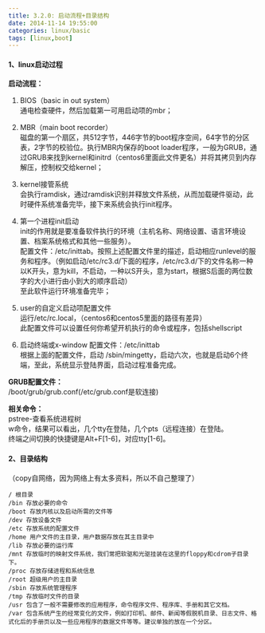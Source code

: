 ```yaml
---
title: 3.2.0: 启动流程+目录结构
date: 2014-11-14 19:55:00
categories: linux/basic
tags: [linux,boot]
---
```


#### 1、linux启动过程
**启动流程：**
1. BIOS（basic in out system）  
通电检查硬件，然后加载第一可用启动项的mbr；  

2. MBR（main boot recorder）  
磁盘的第一个扇区，共512字节，446字节的boot程序空间，64字节的分区表，2字节的校验位。执行MBR内保存的boot loader程序，一般为GRUB，通过GRUB来找到kernel和initrd（centos6里面此文件更名）并将其拷贝到内存解压，控制权交给kernel；  

3. kernel接管系统  
会执行ramdisk，通过ramdisk识别并释放文件系统，从而加载硬件驱动，此时硬件系统准备完毕，接下来系统会执行init程序。  

4. 第一个进程init启动  
init的作用就是要准备软件执行的环境（主机名称、网络设置、语言环境设置、档案系统格式和其他一些服务）。  
配置文件：/etc/inittab。按照上述配置文件里的描述，启动相应runlevel的服务和程序。（例如启动/etc/rc3.d/下面的程序，/etc/rc3.d/下的文件名称一种以K开头，意为kill，不启动，一种以S开头，意为start，根据S后面的两位数字的大小进行由小到大的顺序启动）  
至此软件运行环境准备完毕；  

5. user的自定义启动项配置文件  
运行/etc/rc.local，（centos6和centos5里面的路径有差异）  
此配置文件可以设置任何你希望开机执行的命令或程序，包括shellscript  

6. 启动终端或x-window
配置文件：/etc/inittab  
根据上面的配置文件，启动 /sbin/mingetty，启动六次，也就是启动6个终端，至此，系统显示登陆界面，启动过程准备完成。  

**GRUB配置文件：**  
/boot/grub/grub.conf(/etc/grub.conf是软连接)

**相关命令：**  
pstree-查看系统进程树  
w命令，结果可以看出，几个tty在登陆，几个pts（远程连接）在登陆。  
终端之间切换的快捷键是Alt+F[1-6]，对应tty[1-6]。  

#### 2、目录结构
（copy自网络，因为网络上有太多资料，所以不自己整理了）  
```
/ 根目录  
/bin 存放必要的命令  
/boot 存放内核以及启动所需的文件等  
/dev 存放设备文件  
/etc 存放系统的配置文件  
/home 用户文件的主目录，用户数据存放在其主目录中  
/lib 存放必要的运行库  
/mnt 存放临时的映射文件系统，我们常把软驱和光驱挂装在这里的floppy和cdrom子目录下。  
/proc 存放存储进程和系统信息  
/root 超级用户的主目录  
/sbin 存放系统管理程序  
/tmp 存放临时文件的目录  
/usr 包含了一般不需要修改的应用程序，命令程序文件、程序库、手册和其它文档。  
/var 包含系统产生的经常变化的文件，例如打印机、邮件、新闻等假脱机目录、日志文件、格式化后的手册页以及一些应用程序的数据文件等等。建议单独的放在一个分区。  
```